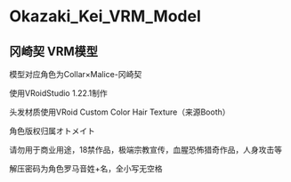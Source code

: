 # Okazaki_Kei_VRM_Model

## 冈崎契 VRM模型

模型对应角色为Collar×Malice-冈崎契

使用VRoidStudio 1.22.1制作

头发材质使用VRoid Custom Color Hair Texture（来源Booth）

角色版权归属オトメイト

请勿用于商业用途，18禁作品，极端宗教宣传，血腥恐怖猎奇作品，人身攻击等

解压密码为角色罗马音姓+名，全小写无空格